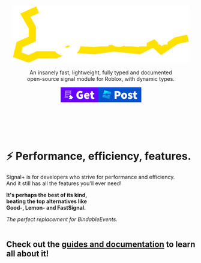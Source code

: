 <div align="center">

<img src="https://raw.githubusercontent.com/AlexanderLindholt/SignalPlus/refs/heads/main/Logo.png"></img>

An insanely fast, lightweight, fully typed and documented<br>
open-source signal module for Roblox, with dynamic types.

[<img src="https://raw.githubusercontent.com/AlexanderLindholt/LinkButtons/refs/heads/main/Static/Module.png"></img>](https://create.roblox.com/store/asset/118793070598362) ​ [<img src="https://raw.githubusercontent.com/AlexanderLindholt/LinkButtons/refs/heads/main/Static/Devforum.png"></img>](https://devforum.roblox.com/t/3552231)
</div>
<br>
<br>
<br>
<br>

# ⚡ Performance, efficiency, features.
Signal+ is for developers who strive for performance and efficiency.<br>
And it still has all the features you'll ever need!

**It's perhaps the best of its kind,<br>
beating the top alternatives like<br>
Good-, Lemon- and FastSignal.**

*The perfect replacement for BindableEvents.*
<br>
<br>

## Check out the [guides and documentation](https://alexxander.gitbook.io/signalplus) to learn all about it!
